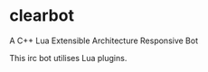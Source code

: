 clearbot
========

A C++ Lua Extensible Architecture Responsive Bot

This irc bot utilises Lua plugins. 
